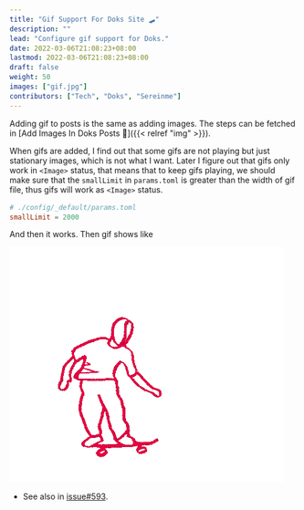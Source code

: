 ```yaml
---
title: "Gif Support For Doks Site 🛹"
description: ""
lead: "Configure gif support for Doks."
date: 2022-03-06T21:08:23+08:00
lastmod: 2022-03-06T21:08:23+08:00
draft: false
weight: 50
images: ["gif.jpg"]
contributors: ["Tech", "Doks", "Sereinme"]
---
```


Adding gif to posts is the same as adding images. The steps can be fetched in [Add Images In Doks Posts 📎]({{< relref "img" >}}).

When gifs are added, I find out that some gifs are not playing but just stationary images, which is not what I want. Later I figure out that gifs only work in `<Image>` status, that means that to keep gifs playing, we should make sure that the `smallLimit` in `params.toml` is greater than the width of gif file, thus gifs will work as `<Image>` status.

```toml
# ./config/_default/params.toml
smallLimit = 2000
```

And then it works. Then gif shows like

![gif](giphy.gif)

* See also in [issue#593](https://github.com/h-enk/doks/issues/593).
